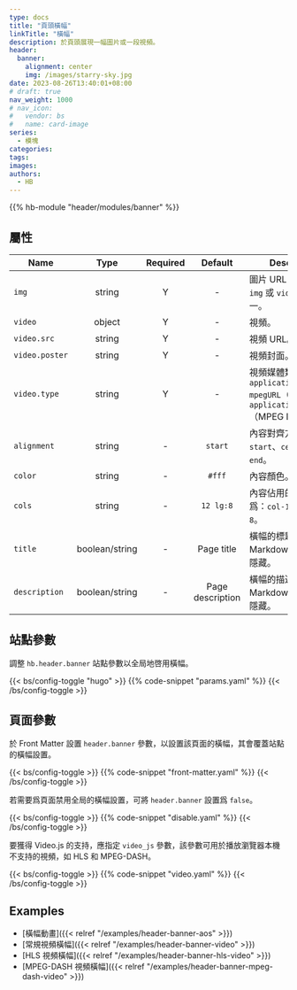 ```yaml
---
type: docs
title: "頁頭橫幅"
linkTitle: "橫幅"
description: 於頁頭展現一幅圖片或一段視頻。
header:
  banner:
    alignment: center
    img: /images/starry-sky.jpg
date: 2023-08-26T13:40:01+08:00
# draft: true
nav_weight: 1000
# nav_icon:
#   vendor: bs
#   name: card-image
series:
  - 模塊
categories:
tags:
images:
authors:
  - HB
---
```


{{% hb-module "header/modules/banner" %}}

## 屬性

| Name          |  Type  | Required |     Default      | Description                                |
| ------------- | :----: | :------: | :--------------: | ------------------------------------------ |
| `img`         | string |    Y     |        -         | 圖片 URL，至少指定 `img` 或 `video` 其中之一。  |
| `video`       | object |    Y     |        -         | 視頻。                                      |
| `video.src`   | string |    Y     |        -         | 視頻 URL。                                   |
| `video.poster` | string |    Y     |        -         | 視頻封面。                                   |
| `video.type`  | string |    Y     |        -         | 視頻媒體類型，如：`application/x-mpegURL`（HLS）、`application/dash+xml`（MPEG DASH）。 |
| `alignment`   | string |    -     |     `start`      | 內容對齊方式：`start`、`center` 或 `end`。     |
| `color`       | string |    -     |      `#fff`      | 內容顏色。                                   |
| `cols`        | string |    -     |    `12 lg:8`     | 內容佔用的列數，默認爲：`col-12 col-lg-8`。     |
| `title`       | boolean/string |    -     |    Page title    | 橫幅的標題，支持 Markdown，`false` 則隱藏。     |
| `description` | boolean/string |    -     | Page description | 橫幅的描述，支持 Markdown，`false` 則隱藏。     |

## 站點參數

調整 `hb.header.banner` 站點參數以全局地啓用橫幅。

{{< bs/config-toggle "hugo" >}}
{{% code-snippet "params.yaml" %}}
{{< /bs/config-toggle >}}

## 頁面參數

於 Front Matter 設置 `header.banner` 參數，以設置該頁面的橫幅，其會覆蓋站點的橫幅設置。

{{< bs/config-toggle >}}
{{% code-snippet "front-matter.yaml" %}}
{{< /bs/config-toggle >}}

若需要爲頁面禁用全局的橫幅設置，可將 `header.banner` 設置爲 `false`。

{{< bs/config-toggle >}}
{{% code-snippet "disable.yaml" %}}
{{< /bs/config-toggle >}}

要獲得 Video.js 的支持，應指定 `video_js` 參數，該參數可用於播放瀏覽器本機不支持的視頻，如 HLS 和 MPEG-DASH。

{{< bs/config-toggle >}}
{{% code-snippet "video.yaml" %}}
{{< /bs/config-toggle >}}

## Examples

- [橫幅動畫]({{< relref "/examples/header-banner-aos" >}})
- [常規視頻橫幅]({{< relref "/examples/header-banner-video" >}})
- [HLS 視頻橫幅]({{< relref "/examples/header-banner-hls-video" >}})
- [MPEG-DASH 視頻橫幅]({{< relref "/examples/header-banner-mpeg-dash-video" >}})
